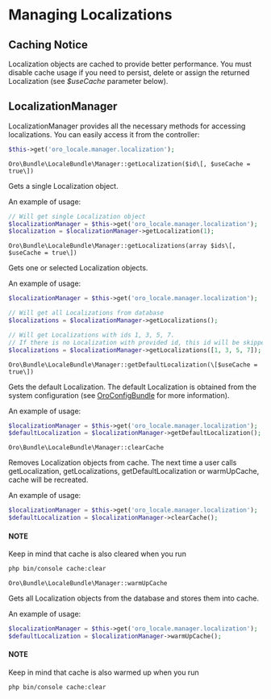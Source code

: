 <a id="bundle-docs-platform-locale-bundle-managing-localizations"></a>

# Managing Localizations

## Caching Notice

Localization objects are cached to provide better performance. You must disable cache usage if you need to persist, delete or assign the returned Localization (see  *$useCache* parameter below).

## LocalizationManager

LocalizationManager provides all the necessary methods for accessing localizations.
You can easily access it from the controller:

```php
$this->get('oro_locale.manager.localization');
```

`Oro\Bundle\LocaleBundle\Manager::getLocalization($id\[, $useCache = true\])`

Gets a single Localization object.

An example of usage:

```php
// Will get single Localization object
$localizationManager = $this->get('oro_locale.manager.localization');
$localization = $localizationManager->getLocalization(1);
```

`Oro\Bundle\LocaleBundle\Manager::getLocalizations(array $ids\[, $useCache = true\])`

Gets one or selected Localization objects.

An example of usage:

```php
$localizationManager = $this->get('oro_locale.manager.localization');

// Will get all Localizations from database
$localizations = $localizationManager->getLocalizations();

// Will get Localizations with ids 1, 3, 5, 7.
// If there is no Localization with provided id, this id will be skipped.
$localizations = $localizationManager->getLocalizations([1, 3, 5, 7]);
```

`Oro\Bundle\LocaleBundle\Manager::getDefaultLocalization(\[$useCache = true\])`

Gets the default Localization. The default Localization is obtained from the system configuration (see <a href="https://github.com/oroinc/platform/tree/5.0/src/Oro/Bundle/ConfigBundle" target="_blank">OroConfigBundle</a> for more information).

An example of usage:

```php
$localizationManager = $this->get('oro_locale.manager.localization');
$defaultLocalization = $localizationManager->getDefaultLocalization();
```

`Oro\Bundle\LocaleBundle\Manager::clearCache`

Removes Localization objects from cache. The next time a user calls getLocalization,
getLocalizations, getDefaultLocalization or warmUpCache, cache will be recreated.

An example of usage:

```php
$localizationManager = $this->get('oro_locale.manager.localization');
$defaultLocalization = $localizationManager->clearCache();
```

#### NOTE
Keep in mind that cache is also cleared when you run

```bash
php bin/console cache:clear
```

`Oro\Bundle\LocaleBundle\Manager::warmUpCache`

Gets all Localization objects from the database and stores them into cache.

An example of usage:

```php
$localizationManager = $this->get('oro_locale.manager.localization');
$defaultLocalization = $localizationManager->warmUpCache();
```

#### NOTE
Keep in mind that cache is also warmed up when you run

```bash
php bin/console cache:clear
```

<!-- Frontend -->
